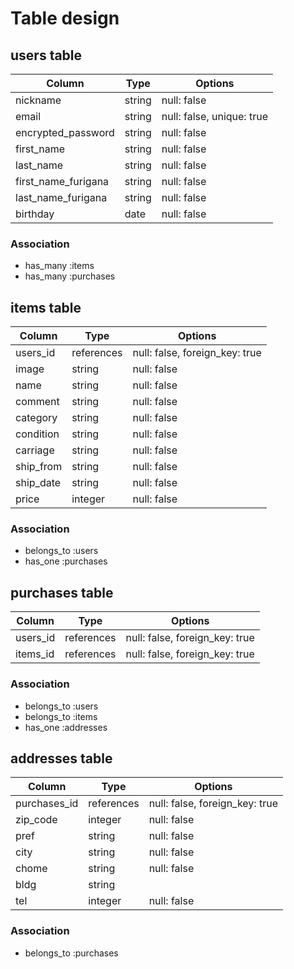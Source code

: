 # Table design

## users table

| Column              | Type   | Options                   |
| ------------------  | ------ | ------------------------- |
| nickname            | string | null: false               |
| email               | string | null: false, unique: true |
| encrypted_password  | string | null: false               |
| first_name          | string | null: false               |
| last_name           | string | null: false               |
| first_name_furigana | string | null: false               |
| last_name_furigana  | string | null: false               |
| birthday            | date   | null: false               |

### Association

- has_many :items
- has_many :purchases

## items table

| Column    | Type       | Options                        |
| --------- | --------   | ------------------------------ |
| users_id  | references | null: false, foreign_key: true |
| image     | string     | null: false                    |
| name      | string     | null: false                    |
| comment   | string     | null: false                    |
| category  | string     | null: false                    |
| condition | string     | null: false                    |
| carriage  | string     | null: false                    |
| ship_from | string     | null: false                    |
| ship_date | string     | null: false                    |
| price     | integer    | null: false                    |

### Association

- belongs_to :users
- has_one :purchases

## purchases table

| Column   | Type       | Options                        |
| -------- | ---------- | ------------------------------ |
| users_id | references | null: false, foreign_key: true |
| items_id | references | null: false, foreign_key: true |

### Association

- belongs_to :users
- belongs_to :items
- has_one :addresses

## addresses table

| Column       | Type       | Options                        |
| ------------ | ---------- | ------------------------------ |
| purchases_id | references | null: false, foreign_key: true |
| zip_code     | integer    | null: false                    |
| pref         | string     | null: false                    |
| city         | string     | null: false                    |
| chome        | string     | null: false                    |
| bldg         | string     |                                |
| tel          | integer    | null: false                    |

### Association

- belongs_to :purchases
